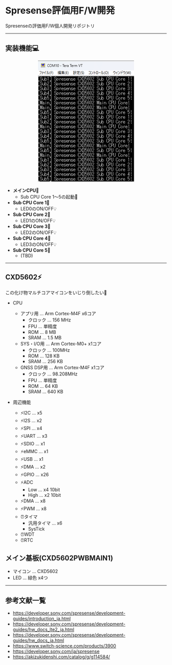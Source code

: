 # Spresense評価用F/W開発

Spresenseの評価用F/W個人開発リポジトリ  

---

## 実装機能💻️

<div align="center">
  <img width="300" src="/doc/img/spresense_mp_multi_core_cpu_com.png">
</div>

- **メインCPU👑**
  - Sub CPU Core 1～5の起動📢
- **Sub CPU Core 1**🚸
  - LED0のON/OFF💡
- **Sub CPU Core 2**🚸
  - LED1のON/OFF💡
- **Sub CPU Core 3**🚸
  - LED2のON/OFF💡
- **Sub CPU Core 4**🚸
  - LED3のON/OFF💡
- **Sub CPU Core 5**🚸
  - (TBD)

---

## CXD5602⚡️

この化け物マルチコアマイコンをいじり倒したい🥺  

- CPU
  - アプリ用 ... Arm Cortex-M4F x6コア
    - クロック ... 156 MHz
    - FPU ... 単精度
    - ROM ... 8 MB
    - SRAM ... 1.5 MB
  - SYS・I/O用 ... Arm Cortex-M0+ x1コア
    - クロック ... 100MHz
    - ROM ... 128 KB
    - SRAM ... 256 KB
  - GNSS DSP用 ... Arm Cortex-M4F x1コア
    - クロック ... 98.208MHz
    - FPU ... 単精度
    - ROM ... 64 KB
    - SRAM ... 640 KB

- 周辺機能
  - ⚡️I2C ... x5
  - ⚡️I2S ... x2
  - ⚡️SPI ... x4
  - ⚡️UART ... x3
  - ⚡️SDIO ... x1
  - ⚡️eMMC ... x1
  - ⚡️USB ... x1
  - ⚡️DMA ... x2
  - ⚡️GPIO ... x26
  - ⚡️ADC
    - Low ... x4 10bit
    - High ... x2 10bit
  - ⚡️DMA ... x8
  - ⚡️PWM ... x8
  - ⏰️タイマ
    - 汎用タイマ ... x6
    - SysTick
  - ⏰️WDT
  - ⏰️RTC

## メイン基板(CXD5602PWBMAIN1)

- マイコン ... CXD5602
- LED ... 緑色 x4つ

---

## 参考文献一覧

- https://developer.sony.com/spresense/development-guides/introduction_ja.html
- https://developer.sony.com/spresense/development-guides/hw_docs_lte2_ja.html
- https://developer.sony.com/spresense/development-guides/hw_docs_ja.html
- https://www.switch-science.com/products/3900
- https://developer.sony.com/ja/spresense
- https://akizukidenshi.com/catalog/g/g114584/
